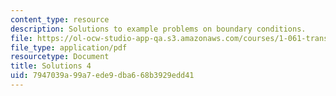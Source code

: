 ```yaml
---
content_type: resource
description: Solutions to example problems on boundary conditions.
file: https://ol-ocw-studio-app-qa.s3.amazonaws.com/courses/1-061-transport-processes-in-the-environment-fall-2008/7947039a99a7ede9dba668b3929edd41_solutions4.pdf
file_type: application/pdf
resourcetype: Document
title: Solutions 4
uid: 7947039a-99a7-ede9-dba6-68b3929edd41
---
```

